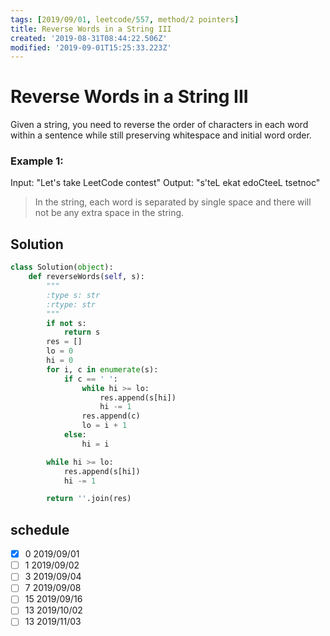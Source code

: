 ```yaml
---
tags: [2019/09/01, leetcode/557, method/2 pointers]
title: Reverse Words in a String III
created: '2019-08-31T08:44:22.506Z'
modified: '2019-09-01T15:25:33.223Z'
---
```


# Reverse Words in a String III


Given a string, you need to reverse the order of characters in each word within a sentence while still preserving whitespace and initial word order.

### Example 1:

Input: "Let's take LeetCode contest"
Output: "s'teL ekat edoCteeL tsetnoc"

> In the string, each word is separated by single space and there will not be any extra space in the string.


## Solution

```python
class Solution(object):
    def reverseWords(self, s):
        """
        :type s: str
        :rtype: str
        """
        if not s:
            return s
        res = []
        lo = 0
        hi = 0
        for i, c in enumerate(s):
            if c == ' ':
                while hi >= lo:
                    res.append(s[hi])
                    hi -= 1
                res.append(c)
                lo = i + 1
            else:
                hi = i

        while hi >= lo:
            res.append(s[hi])
            hi -= 1

        return ''.join(res)
```

## schedule

* [x] 0 2019/09/01
* [ ] 1 2019/09/02
* [ ] 3 2019/09/04
* [ ] 7 2019/09/08
* [ ] 15 2019/09/16
* [ ] 13 2019/10/02
* [ ] 13 2019/11/03
